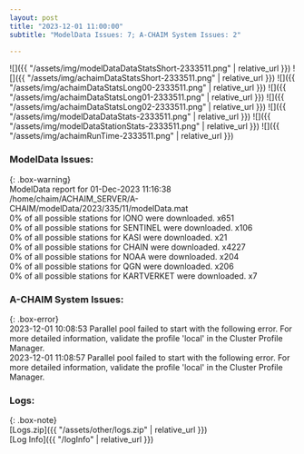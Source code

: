```yaml
---
layout: post
title: "2023-12-01 11:00:00"
subtitle: "ModelData Issues: 7; A-CHAIM System Issues: 2"

---
```


![]({{ "/assets/img/modelDataDataStatsShort-2333511.png" | relative_url }})
![]({{ "/assets/img/achaimDataStatsShort-2333511.png" | relative_url }})
![]({{ "/assets/img/achaimDataStatsLong00-2333511.png" | relative_url }})
![]({{ "/assets/img/achaimDataStatsLong01-2333511.png" | relative_url }})
![]({{ "/assets/img/achaimDataStatsLong02-2333511.png" | relative_url }})
![]({{ "/assets/img/modelDataDataStats-2333511.png" | relative_url }})
![]({{ "/assets/img/modelDataStationStats-2333511.png" | relative_url }})
![]({{ "/assets/img/achaimRunTime-2333511.png" | relative_url }})


### ModelData Issues:  
  
{: .box-warning}  
 ModelData report for 01-Dec-2023 11:16:38   
 /home/chaim/ACHAIM_SERVER/A-CHAIM/modelData/2023/335/11/modelData.mat   
 0% of all possible stations for IONO were downloaded. x651   
 0% of all possible stations for SENTINEL were downloaded. x106   
 0% of all possible stations for KASI were downloaded. x21   
 0% of all possible stations for CHAIN were downloaded. x4227   
 0% of all possible stations for NOAA were downloaded. x204   
 0% of all possible stations for QGN were downloaded. x206   
 0% of all possible stations for KARTVERKET were downloaded. x7   
  
### A-CHAIM System Issues:  
  
{: .box-error}  
2023-12-01 10:08:53 Parallel pool failed to start with the following error. For more detailed information, validate the profile 'local' in the Cluster Profile Manager.  
2023-12-01 11:08:57 Parallel pool failed to start with the following error. For more detailed information, validate the profile 'local' in the Cluster Profile Manager.  

### Logs:  
  
{: .box-note}  
[Logs.zip]({{ "/assets/other/logs.zip" | relative_url }})  
[Log Info]({{ "/logInfo" | relative_url }})  
